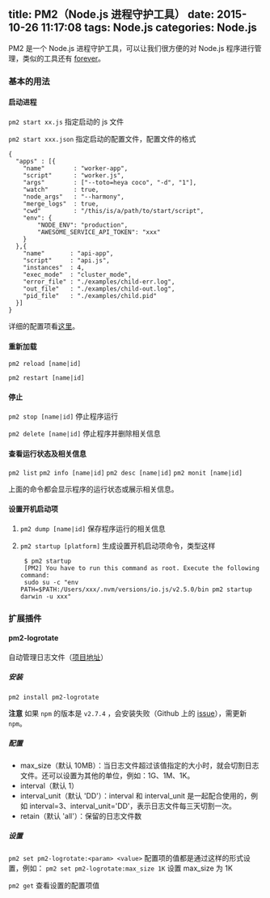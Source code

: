 title: PM2（Node.js 进程守护工具）
date: 2015-10-26 11:17:08
tags: Node.js
categories: Node.js
---

PM2 是一个 Node.js 进程守护工具，可以让我们很方便的对 Node.js 程序进行管理，类似的工具还有 [forever](https://github.com/foreverjs/forever)。

### 基本的用法

####  启动进程

`pm2 start xx.js`
指定启动的 js 文件

`pm2 start xxx.json`
指定启动的配置文件，配置文件的格式

```
{
  "apps" : [{
    "name"        : "worker-app",
    "script"      : "worker.js",
    "args"        : ["--toto=heya coco", "-d", "1"],
    "watch"       : true,
    "node_args"   : "--harmony",
    "merge_logs"  : true,
    "cwd"         : "/this/is/a/path/to/start/script",
    "env": {
        "NODE_ENV": "production",
        "AWESOME_SERVICE_API_TOKEN": "xxx"
    }
  },{
    "name"       : "api-app",
    "script"     : "api.js",
    "instances"  : 4,
    "exec_mode"  : "cluster_mode",
    "error_file" : "./examples/child-err.log",
    "out_file"   : "./examples/child-out.log",
    "pid_file"   : "./examples/child.pid"
  }]
}
```

详细的配置项看[这里](http://pm2.keymetrics.io/docs/usage/application-declaration/)。

#### 重新加载

`pm2 reload [name|id]`

`pm2 restart [name|id]`

#### 停止

`pm2 stop [name|id]`
停止程序运行

`pm2 delete [name|id]`
停止程序并删除相关信息

#### 查看运行状态及相关信息

`pm2 list`
`pm2 info [name|id]`
`pm2 desc [name|id]`
`pm2 monit [name|id]`

上面的命令都会显示程序的运行状态或展示相关信息。

#### 设置开机启动项

1. `pm2 dump [name|id]`
保存程序运行的相关信息
2. `pm2 startup [platform]`
生成设置开机启动项命令，类型这样

        $ pm2 startup
        [PM2] You have to run this command as root. Execute the following command:
        sudo su -c "env PATH=$PATH:/Users/xxx/.nvm/versions/io.js/v2.5.0/bin pm2 startup darwin -u xxx"


### 扩展插件

#### pm2-logrotate

自动管理日志文件（[项目地址](https://github.com/pm2-hive/pm2-logrotate)）

##### 安装

`pm2 install pm2-logrotate`

**注意** 如果 `npm` 的版本是 `v2.7.4` ，会安装失败（Github 上的 [issue](https://github.com/npm/npm/issues/7984)），需更新 `npm`。

##### 配置

- max_size（默认 10MB）：当日志文件超过该值指定的大小时，就会切割日志文件。还可以设置为其他的单位，例如：1G、1M、1K。
- interval（默认 1）
- interval_unit（默认 'DD'）：interval 和 interval_unit 是一起配合使用的，例如 interval=3、interval_unit='DD'，表示日志文件每三天切割一次。
- retain（默认 'all'）：保留的日志文件数

##### 设置

`pm2 set pm2-logrotate:<param> <value>`
配置项的值都是通过这样的形式设置，例如：
`pm2 set pm2-logrotate:max_size 1K`
设置 max_size 为 1K

`pm2 get`
查看设置的配置项值
